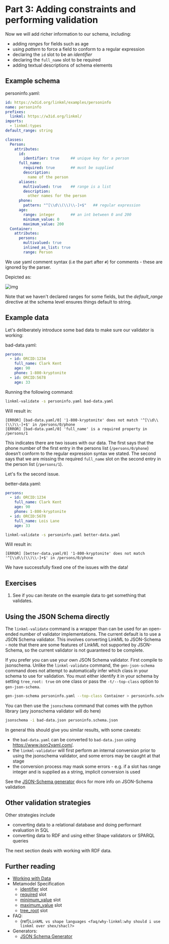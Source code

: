 # Part 3: Adding constraints and performing validation

Now we will add richer information to our schema, including:

 - adding *range*s for fields such as age
 - using *pattern* to force a field to conform to a regular expression
 - declaring the `id` slot to be an *identifier*
 - declaring the `full_name` slot to be required
 - adding textual descriptions of schema elements

## Example schema

personinfo.yaml:

```yaml
id: https://w3id.org/linkml/examples/personinfo
name: personinfo
prefixes:
  linkml: https://w3id.org/linkml/
imports:
  - linkml:types
default_range: string

classes:
  Person:
    attributes:
      id:
        identifier: true     ## unique key for a person
      full_name:
        required: true       ## must be supplied
        description:
          name of the person
      aliases:
        multivalued: true    ## range is a list
        description:
          other names for the person
      phone:
        pattern: "^[\\d\\(\\)\\-]+$"   ## regular expression
      age:
        range: integer       ## an int between 0 and 200
        minimum_value: 0
        maximum_value: 200
  Container:
    attributes:
      persons:
        multivalued: true
        inlined_as_list: true
        range: Person
```

We use yaml comment syntax (i.e the part after `#`) for comments - these are ignored by the parser.

Depicted as:

![img](https://yuml.me/diagram/nofunky;dir:TB/class/[Container]++-%20persons%200..*>[Person|id:string;full_name:string;aliases:string%20*;phone:string%20%3F;age:integer%20%3F],[Container])

Note that we haven't declared ranges for some fields, but the *default_range* directive at the schema level ensures things default to string.

## Example data

Let's deliberately introduce some bad data to make sure our validator is working:

bad-data.yaml:

```yaml
persons:
  - id: ORCID:1234
    full_name: Clark Kent
    age: 90
    phone: 1-800-kryptonite
  - id: ORCID:5678
    age: 33
```

Running the following command:

<!-- FAIL -->
```bash
linkml-validate -s personinfo.yaml bad-data.yaml
```

Will result in:

```text
[ERROR] [bad-data.yaml/0] '1-800-kryptonite' does not match '^[\\d\\(\\)\\-]+$' in /persons/0/phone
[ERROR] [bad-data.yaml/0] 'full_name' is a required property in /persons/1
```

This indicates there are two issues with our data. The first says that the phone number of the first entry in the persons list (`/persons/0/phone`) doesn’t conform to the regular expression syntax we stated. The second says that we are missing the required `full_name` slot on the second entry in the person list (`/persons/1`).

Let's fix the second issue.

better-data.yaml:

```yaml
persons:
  - id: ORCID:1234
    full_name: Clark Kent
    age: 90
    phone: 1-800-kryptonite
  - id: ORCID:5678
    full_name: Lois Lane
    age: 33
```

<!-- FAIL -->
```bash
linkml-validate -s personinfo.yaml better-data.yaml
```

Will result in:

```text
[ERROR] [better-data.yaml/0] '1-800-kryptonite' does not match '^[\\d\\(\\)\\-]+$' in /persons/0/phone
```

We have successfully fixed one of the issues with the data!

## Exercises

 1. See if you can iterate on the example data to get something that validates.

## Using the JSON Schema directly

The `linkml-validate` command is a wrapper than can be used for an
open-ended number of validator implementations. The current default is
to use a JSON Schema validator. This involves converting LinkML to
JSON-Schema - note that there are some features of LinkML not
supported by JSON-Schema, so the current validator is not guaranteed
to be complete.

If you prefer you can use your own JSON Schema validator. First compile to jsonschema. Unlike the `linkml-validate` command, the `gen-json-schema` command does not attempt to automatically infer which class in your schema to use for validation. You must either identify it in your schema by setting `tree_root: true` on one class or pass the `-t/--top-class` option to `gen-json-schema`.

```bash
gen-json-schema personinfo.yaml --top-class Container > personinfo.schema.json
```

You can then use the `jsonschema` command that comes with the python library (any jsonschema validator will do here)

<!-- FAIL -->
```bash
jsonschema -i bad-data.json personinfo.schema.json
```

In general this should give you similar results, with some caveats:
 - the `bad-data.yaml` can be converted to `bad-data.json` using https://www.json2yaml.com/.
 - the `linkml-validator` will first perform an internal conversion prior to using the jsonschema validator, and some errors may be caught at that stage
 - the conversion process may mask some errors - e.g. if a slot has range integer and is supplied as a string, implicit conversion is used

See the [JSON-Schema generator](../generators/json-schema) docs for more info on JSON-Schema validation

## Other validation strategies

Other strategies include

 - converting data to a relational database and doing performant evaluation in SQL
 - converting data to RDF and using either Shape validators or SPARQL queries

The next section deals with working with RDF data.

## Further reading

* [Working with Data](/data/index)
* Metamodel Specification
    * [identifier](https://w3id.org/linkml/identifier) slot
    * [required](https://w3id.org/linkml/required) slot
    * [minimum_value](https://w3id.org/linkml/minimum_value) slot
    * [maximum_value](https://w3id.org/linkml/maximum_value) slot
    * [tree_root](https://w3id.org/linkml/tree_root) slot
* FAQ:
    - {ref}`LinkML vs shape languages <faq/why-linkml:why should i use linkml over shex/shacl?>`
* Generators:
    - [JSON Schema Generator](../generators/json-schema)
